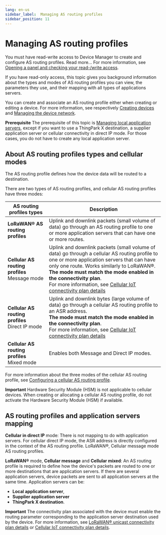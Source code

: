 ```yaml
---
lang: en-us
sidebar_label:  Managing AS routing profiles
sidebar_position: 11
---
```


# Managing AS routing profiles

You must have read-write access to Device Manager to create and
configure AS routing profiles. Read more\... For more information, see
[Opening a panel and checking your read-/write access](../use-interface.md#opening-a-panel-and-checking-your-read-write-access).

If you have read-only access, this topic gives you background
information about the types and modes of AS routing profiles you can
view, the parameters they use, and their mapping with all types of
applications servers.

You can create and associate an AS routing profile either when creating
or editing a device. For more information, see respectively [Creating devices](../create-devices/index.md) and [Managing the device network](../manage-device-network/index.md).

**Prerequisite** The prerequisite of this topic is [Managing local application servers](../manage-local-application-servers/index.md),
except if you want to use a ThingPark X destination, a supplier
application server or cellular connectivity in direct IP mode. For those
cases, you do not have to create any local application server.

## About AS routing profiles types and cellular modes

The AS routing profile defines how the device data will be routed to a destination.

There are two types of AS routing profiles, and cellular AS routing
profiles have three modes:

| AS routing profiles types | Description |
| -- | -- |
| **LoRaWAN® AS routing profiles** | Uplink and downlink packets (small volume of data) go through an AS routing profile to one or more application servers that can have one or more routes.|
| **Cellular AS routing profiles**<br/>Message mode|Uplink and downlink packets (small volume of data) go through a cellular AS routing profile to one or more application servers that can have only one route. Works similarly to LoRaWAN®.<br/>**The mode must match the mode enabled in the connectivity plan**.<br/>For more information, see [Cellular IoT connectivity plan details](../reference-information.md#cellular-iot-connectivity-plan-details) |
| **Cellular AS routing profiles**<br/>Direct IP mode|Uplink and downlink bytes (large volume of data) go through a cellular AS routing profile to an ASR address.<br/>**The mode must match the mode enabled in the connectivity plan**.<br/>For more information, see [Cellular IoT connectivity plan details](../reference-information.md#cellular-iot-connectivity-plan-details) |
| **Cellular AS routing profiles**<br/>Mixed mode|Enables both Message and Direct IP modes.|

For more information about the three modes of the cellular AS routing
profile, see [Configuring a cellular AS routing profile](configure-cellular-as-routing-profile).

**Important** Hardware Security Module (HSM) is not applicable to
cellular devices. When creating or allocating a cellular AS routing
profile, do not activate the Hardware Security Module (HSM) if
available.

## AS routing profiles and application servers mapping

**Cellular in direct IP** mode: There is not mapping to do with application servers. For cellular direct IP mode, the ASR address is directly configured in the context of the AS routing profile.
LoRaWAN®, Cellular message mode AS routing profiles.

**LoRaWAN®** mode, **Cellular message** and **Cellular mixed**: An AS routing profile is required to define how the device's packets are routed to one or more destinations that are application servers. If there are several application servers, device packets are sent to all application servers at the same time. Application servers can be:
* **Local application server**,
* **Supplier application server**
* **ThingPark X destination**.
  
**Important** The connectivity plan associated with the device must
enable the routing parameter corresponding to the application server
destination used by the device. For more information, see [LoRaWAN® unicast connectivity plan details](../reference-information.md#lorawan®-unicast-connectivity-plan-details)
or [Cellular IoT connectivity plan details](../reference-information.md#cellular-iot-connectivity-plan-details).
